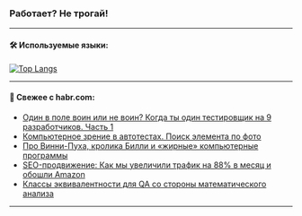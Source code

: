 ### Работает? Не трогай!

---
<!--
#### 🛠️ Technical stack:

![Java](https://img.shields.io/badge/Java-informational?logo=Oracle&style=flat&logoColor=white&color=FF4500)
![Kotlin](https://img.shields.io/badge/Kotlin-informational?logo=Kotlin&style=flat&logoColor=white&color=774D97)
![TS](https://img.shields.io/badge/TypeScript-informational?logo=typeScript&style=flat&logoColor=black&color=017acc)
![Python](https://img.shields.io/badge/Python-informational?logo=Python&style=flat&logoColor=black&color=ffdd54) <br>
![Spring](https://img.shields.io/badge/Spring-informational?logo=Spring&style=flat&logoColor=white&color=6DB33F) 
![SpringBoot](https://img.shields.io/badge/SpringBoot-informational?logo=SpringBoot&style=flat&logoColor=white&color=6DB33F)
![Nest](https://img.shields.io/badge/NestJS-informational?logo=NestJS&style=flat&logoColor=white&color=E0234E) 
![NodeJS](https://img.shields.io/badge/NodeJS-informational?logo=node.js&style=flat&logoColor=white&color=70A760)<br>
![PostgreSQL](https://img.shields.io/badge/PostgreSQL-informational?logo=PostgreSQL&style=flat&logoColor=white&color=DAA520)
![MongoDB](https://img.shields.io/badge/MongoDB-informational?logo=MongoDB&style=flat&logoColor=white&color=870000)
![Apache](https://img.shields.io/badge/Apache-informational?logo=apache&style=flat&logoColor=white&color=f74e28)

___ 
-->

#### 🛠️ Используемые языки:

[![Top Langs](https://github-readme-stats-u2qms2cxw-advtsettinggmailcoms-projects.vercel.app/api/top-langs/?username=zloylis&langs_count=10&hide_title=true&title_color=e6edf3&size_weight=0.5&count_weight=0.5&layout=compact&hide_progress=true&hide_border=true&theme=dracula)](https://github.com/zloylis)

<!---


####  :octocat:&nbsp;&nbsp; Статистика:

![GitHub stats](https://github-readme-stats-u2qms2cxw-advtsettinggmailcoms-projects.vercel.app/api?username=zloylis&show_icons=true&hide_border=true&theme=dracula&title_color=e6edf3&include_all_commits=true&count_private=true&hide_rank=false&hide_title=true&rank_icon=github)
-->
---

#### 💬 Свежее с habr.com:

<!-- BLOG-POST-LIST:START -->
- [Один в поле воин или не воин? Когда ты один тестировщик на 9 разработчиков. Часть 1](https://habr.com/ru/articles/841566/?utm_source=habrahabr&utm_medium=rss&utm_campaign=841566)
- [Компьютерное зрение в автотестах. Поиск элемента по фото](https://habr.com/ru/articles/841564/?utm_source=habrahabr&utm_medium=rss&utm_campaign=841564)
- [Про Винни-Пуха, кролика Билли и «жирные» компьютерные программы](https://habr.com/ru/articles/841450/?utm_source=habrahabr&utm_medium=rss&utm_campaign=841450)
- [SEO-продвижение: Как мы увеличили трафик на 88% в месяц и обошли Amazon](https://habr.com/ru/articles/841540/?utm_source=habrahabr&utm_medium=rss&utm_campaign=841540)
- [Классы эквивалентности для QA со стороны математического анализа](https://habr.com/ru/articles/841538/?utm_source=habrahabr&utm_medium=rss&utm_campaign=841538)
<!-- BLOG-POST-LIST:END -->

---
